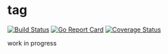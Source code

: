 # tag

[![Build Status](https://travis-ci.org/thomasheller/tag.svg?branch=master)](https://travis-ci.org/thomasheller/tag)
[![Go Report Card](https://goreportcard.com/badge/github.com/thomasheller/tag)](https://goreportcard.com/report/github.com/thomasheller/tag)
[![Coverage Status](https://coveralls.io/repos/github/thomasheller/tag/badge.svg?branch=master)](https://coveralls.io/github/thomasheller/tag?branch=master)

work in progress
